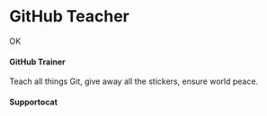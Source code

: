 # GitHub Teacher
OK

#### GitHub Trainer

Teach all things Git, give away all the stickers, ensure world peace.

#### Supportocat

